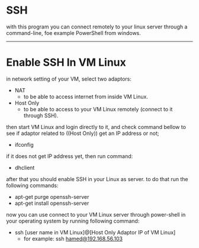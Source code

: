 # SSH

with this program you can connect remotely to your linux server through a command-line, foe example PowerShell from windows.



***

# Enable SSH In VM Linux

in network setting of your VM, select two adaptors:

- NAT
  - to be able to access internet from inside VM Linux.
- Host Only
  - to be able to access to your VM Linux remotely (connect to it through SSH).

then start VM Linux and login directly to it, and check command bellow to see if adaptor related to ((Host Only)) get an IP address or not; 

- ifconfig

if it does not get IP address yet, then run command:

- dhclient



after that you should enable SSH in your Linux as server. to do that run the following commands:

- apt-get purge openssh-server
- apt-get install openssh-server



now you can use connect to your VM Linux server through power-shell in your operating system by running following command:

- ssh [user name in VM Linux]@[Host Only Adaptor IP of VM Linux]
  - for example: ssh hamed@192.168.56.103 